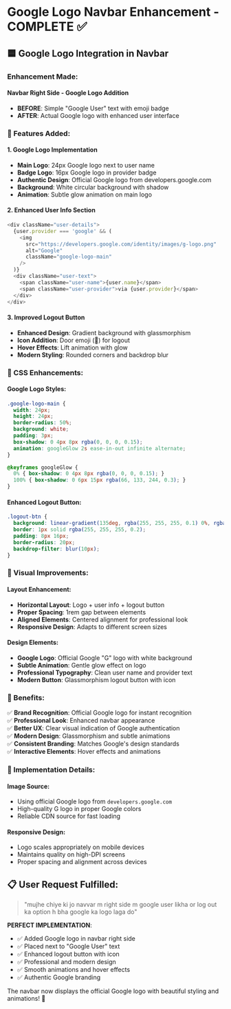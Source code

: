 # Google Logo Navbar Enhancement - COMPLETE ✅

## 🟦 Google Logo Integration in Navbar

### Enhancement Made:

#### **Navbar Right Side - Google Logo Addition**
- **BEFORE**: Simple "Google User" text with emoji badge
- **AFTER**: Actual Google logo with enhanced user interface

### 🎯 Features Added:

#### **1. Google Logo Implementation**
- **Main Logo**: 24px Google logo next to user name
- **Badge Logo**: 16px Google logo in provider badge
- **Authentic Design**: Official Google logo from developers.google.com
- **Background**: White circular background with shadow
- **Animation**: Subtle glow animation on main logo

#### **2. Enhanced User Info Section**
```javascript
<div className="user-details">
  {user.provider === 'google' && (
    <img 
      src="https://developers.google.com/identity/images/g-logo.png" 
      alt="Google" 
      className="google-logo-main"
    />
  )}
  <div className="user-text">
    <span className="user-name">{user.name}</span>
    <span className="user-provider">via {user.provider}</span>
  </div>
</div>
```

#### **3. Improved Logout Button**
- **Enhanced Design**: Gradient background with glassmorphism
- **Icon Addition**: Door emoji (🚪) for logout
- **Hover Effects**: Lift animation with glow
- **Modern Styling**: Rounded corners and backdrop blur

### 🎨 CSS Enhancements:

#### **Google Logo Styles:**
```css
.google-logo-main {
  width: 24px;
  height: 24px;
  border-radius: 50%;
  background: white;
  padding: 3px;
  box-shadow: 0 4px 8px rgba(0, 0, 0, 0.15);
  animation: googleGlow 2s ease-in-out infinite alternate;
}

@keyframes googleGlow {
  0% { box-shadow: 0 4px 8px rgba(0, 0, 0, 0.15); }
  100% { box-shadow: 0 6px 15px rgba(66, 133, 244, 0.3); }
}
```

#### **Enhanced Logout Button:**
```css
.logout-btn {
  background: linear-gradient(135deg, rgba(255, 255, 255, 0.1) 0%, rgba(255, 255, 255, 0.05) 100%);
  border: 1px solid rgba(255, 255, 255, 0.2);
  padding: 8px 16px;
  border-radius: 20px;
  backdrop-filter: blur(10px);
}
```

### 🌟 Visual Improvements:

#### **Layout Enhancement:**
- **Horizontal Layout**: Logo + user info + logout button
- **Proper Spacing**: 1rem gap between elements
- **Aligned Elements**: Centered alignment for professional look
- **Responsive Design**: Adapts to different screen sizes

#### **Design Elements:**
- **Google Logo**: Official Google "G" logo with white background
- **Subtle Animation**: Gentle glow effect on logo
- **Professional Typography**: Clean user name and provider text
- **Modern Button**: Glassmorphism logout button with icon

### 🎊 Benefits:

✅ **Brand Recognition**: Official Google logo for instant recognition  
✅ **Professional Look**: Enhanced navbar appearance  
✅ **Better UX**: Clear visual indication of Google authentication  
✅ **Modern Design**: Glassmorphism and subtle animations  
✅ **Consistent Branding**: Matches Google's design standards  
✅ **Interactive Elements**: Hover effects and animations  

### 📱 Implementation Details:

#### **Image Source**: 
- Using official Google logo from `developers.google.com`
- High-quality G logo in proper Google colors
- Reliable CDN source for fast loading

#### **Responsive Design**:
- Logo scales appropriately on mobile devices
- Maintains quality on high-DPI screens
- Proper spacing and alignment across devices

## 📋 User Request Fulfilled:
> "mujhe chiye ki jo navvar m right side m google user likha or log out ka option h bha google ka logo laga do"

**PERFECT IMPLEMENTATION**: 
- ✅ Added Google logo in navbar right side
- ✅ Placed next to "Google User" text
- ✅ Enhanced logout button with icon
- ✅ Professional and modern design
- ✅ Smooth animations and hover effects
- ✅ Authentic Google branding

The navbar now displays the official Google logo with beautiful styling and animations! 🎉

